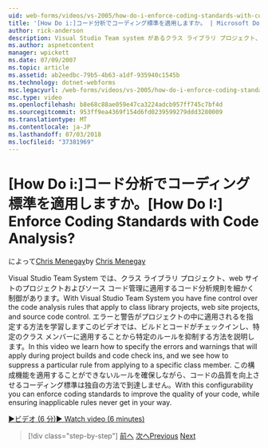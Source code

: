 ```yaml
---
uid: web-forms/videos/vs-2005/how-do-i-enforce-coding-standards-with-code-analysis
title: '[How Do i:]コード分析でコーディング標準を適用しますか。 | Microsoft Docs'
author: rick-anderson
description: Visual Studio Team system があるクラス ライブラリ プロジェクト、web サイトのプロジェクトおよびソース コード カバレッジに適用するコード分析規則を細かく制御しています.
ms.author: aspnetcontent
manager: wpickett
ms.date: 07/09/2007
ms.topic: article
ms.assetid: ab2eedbc-79b5-4b63-a1df-935940c1545b
ms.technology: dotnet-webforms
msc.legacyurl: /web-forms/videos/vs-2005/how-do-i-enforce-coding-standards-with-code-analysis
msc.type: video
ms.openlocfilehash: b8e68c88ae059e47ca3224adcb957ff745c7bf4d
ms.sourcegitcommit: 953ff9ea4369f154d6fd0239599279ddd3280009
ms.translationtype: MT
ms.contentlocale: ja-JP
ms.lasthandoff: 07/03/2018
ms.locfileid: "37381969"
---
```

<a name="how-do-i-enforce-coding-standards-with-code-analysis"></a><span data-ttu-id="f7ddb-104">[How Do i:]コード分析でコーディング標準を適用しますか。</span><span class="sxs-lookup"><span data-stu-id="f7ddb-104">[How Do I:] Enforce Coding Standards with Code Analysis?</span></span>
====================
<span data-ttu-id="f7ddb-105">によって[Chris Menegay](https://twitter.com/CMenegay)</span><span class="sxs-lookup"><span data-stu-id="f7ddb-105">by [Chris Menegay](https://twitter.com/CMenegay)</span></span>

<span data-ttu-id="f7ddb-106">Visual Studio Team System では、クラス ライブラリ プロジェクト、web サイトのプロジェクトおよびソース コード管理に適用するコード分析規則を細かく制御があります。</span><span class="sxs-lookup"><span data-stu-id="f7ddb-106">With Visual Studio Team System you have fine control over the code analysis rules that apply to class library projects, web site projects, and source code control.</span></span> <span data-ttu-id="f7ddb-107">エラーと警告がプロジェクトの中に適用されるを指定する方法を学習しますこのビデオでは、ビルドとコードがチェックインし、特定のクラス メンバーに適用することから特定のルールを抑制する方法を説明します。</span><span class="sxs-lookup"><span data-stu-id="f7ddb-107">In this video we learn how to specify the errors and warnings that will apply during project builds and code check ins, and we see how to suppress a particular rule from applying to a specific class member.</span></span> <span data-ttu-id="f7ddb-108">この構成機能を適用することができないルールを確保しながら、コードの品質を向上させるコーディング標準は独自の方法で到達しません。</span><span class="sxs-lookup"><span data-stu-id="f7ddb-108">With this configurability you can enforce coding standards to improve the quality of your code, while ensuring inapplicable rules never get in your way.</span></span>

[<span data-ttu-id="f7ddb-109">&#9654;ビデオ (6 分)</span><span class="sxs-lookup"><span data-stu-id="f7ddb-109">&#9654; Watch video (6 minutes)</span></span>](https://channel9.msdn.com/Blogs/ASP-NET-Site-Videos/how-do-i-enforce-coding-standards-with-code-analysis)

> [!div class="step-by-step"]
> <span data-ttu-id="f7ddb-110">[前へ](how-do-i-set-up-distributed-load-testing-for-high-volume-tests.md)
> [次へ](how-do-i-use-generic-tests.md)</span><span class="sxs-lookup"><span data-stu-id="f7ddb-110">[Previous](how-do-i-set-up-distributed-load-testing-for-high-volume-tests.md)
[Next](how-do-i-use-generic-tests.md)</span></span>
